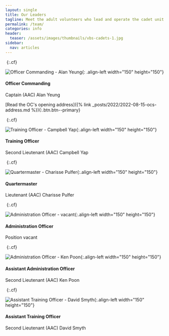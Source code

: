 ```yaml
---
layout: single
title: Our Leaders
tagline: Meet the adult volunteers who lead and operate the cadet unit
permalink: /team/
categories: info
header:
  teaser: /assets/images/thumbnails/vbs-cadets-1.jpg
sidebar:
  nav: articles
---
```


&nbsp;{:.cf}

![Officer Commanding - Alan Yeung]({{"/assets/images/profiles/ay.webp"|absolute_url}}){: .align-left width="150" height="150"}

#### Officer Commanding 
Captain (AAC) Alan Yeung 

[Read the OC's opening address]({% link _posts/2022/2022-08-15-ocs-address.md %}){:.btn.btn--primary}

&nbsp;{:.cf}

![Training Officer - Campbell Yap]({{"/assets/images/profiles/cy.webp"|absolute_url}}){:.align-left width="150" height="150"}

#### Training Officer
Second Lieutenant (AAC) Campbell Yap

&nbsp;{:.cf}

![Quartermaster - Charisse Pulfer]({{"/assets/images/profiles/cp.webp"|absolute_url}}){:.align-left width="150" height="150"}

#### Quartermaster
Lieutenant (AAC) Charisse Pulfer


&nbsp;{:.cf}

![Administration Officer - vacant]({{"/assets/images/profiles/coming-soon.webp"|absolute_url}}){:.align-left width="150" height="150"}

#### Administration Officer
Position vacant

&nbsp;{:.cf}

![Administration Officer - Ken Poon]({{"/assets/images/profiles/kp.webp"|absolute_url}}){:.align-left width="150" height="150"}

#### Assistant Administration Officer
Second Lieutenant (AAC) Ken Poon

&nbsp;{:.cf}

![Assistant Training Officer - David Smyth]({{"/assets/images/profiles/ds.webp"|absolute_url}}){:.align-left width="150" height="150"}

#### Assistant Training Officer 
Second Lieutenant (AAC) David Smyth
